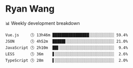 # Ryan Wang

 <!-- waka-box start -->
📊 Weekly development breakdown
```text
Vue.js     🕓 13h46m ████████████████░░░░░░░░░░░ 59.4%
JSON       🕓 4h52m  █████▋░░░░░░░░░░░░░░░░░░░░░ 21.0%
JavaScript 🕓 2h10m  ██▌░░░░░░░░░░░░░░░░░░░░░░░░  9.4%
LESS       🕓 36m    ▋░░░░░░░░░░░░░░░░░░░░░░░░░░  2.6%
TypeScript 🕓 28m    ▌░░░░░░░░░░░░░░░░░░░░░░░░░░  2.0%
```
<!-- Powered by https://github.com/YouEclipse/waka-box-go . -->
<!-- waka-box end -->